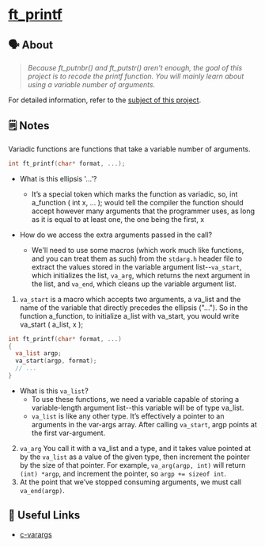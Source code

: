 # [ft_printf](https://github.com/zakelhajoui/ft_printf/blob/main/ft_printf.c)

## 🗣️ About
>_Because ft_putnbr() and ft_putstr() aren’t enough, the goal of this project is to recode the printf function. You will mainly learn about using a variable number of arguments._

For detailed information, refer to the [subject of this project](https://github.com/zakelhajoui/ft_printf/blob/main/en.subject.pdf).

## 🗒 Notes
Variadic functions are functions that take a variable number of arguments.
```c 
int ft_printf(char* format, ...);
```
- What is this ellipsis '...'? 
  - It’s a special token which marks the function as variadic, so, int a_function ( int x, ... ); would tell the compiler the function should accept however many arguments that the programmer uses, as long as it is equal to at least one, the one being the first, x

- How do we access the extra arguments passed in the call? 
  - We'll need to use some macros (which work much like functions, and you can treat them as such) from the ```stdarg.h``` header file to extract the values stored in the variable argument list--`va_start`, which initializes the list, `va_arg`, which returns the next argument in the list, and `va_end`, which cleans up the variable argument list.
1. `va_start` is a macro which accepts two arguments, a va_list and the name of the variable that directly precedes the ellipsis ("..."). So in the function a_function, to initialize a_list with va_start, you would write va_start ( a_list, x );
```c
int ft_printf(char* format, ...)
{
  va_list argp;
  va_start(argp, format);
  // ...
}
```
  - What is this `va_list`? 
    - To use these functions, we need a variable capable of storing a variable-length argument list--this variable will be of type va_list.
    - `va_list` is like any other type. It’s effectively a pointer to an arguments in the var-args array. After calling ```va_start```, argp points at the first var-argument.
2. ```va_arg``` You call it with a va_list and a type, and it takes value pointed at by the ```va_list``` as a value of the given type, then increment the pointer by the size of that pointer. For example, ```va_arg(argp, int)``` will return ```(int) *argp```, and increment the pointer, so ```argp += sizeof int```.
3. At the point that we’ve stopped consuming arguments, we must call ```va_end(argp)```.

## 📌 Useful Links
- [c-varargs](https://jameshfisher.com/2016/11/23/c-varargs/)
